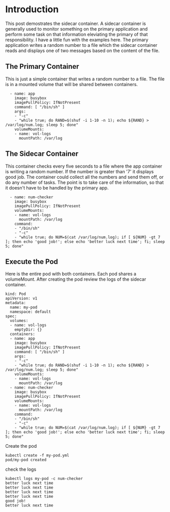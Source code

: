 # Introduction
This post demostrates the sidecar container.  A sidecar container is generally used to monitor something on the primary application and perform some task on that information eleviating the primary of that responsibility.  I have a little fun with the examples here.  The primary application writes a random number to a file which the sidecar container reads and displays one of two messages based on the content of the file.

## The Primary Container
This is just a simple container that writes a random number to a file.  The file is in a mounted volume that will be shared between containers.  

```console
  - name: app
    image: busybox
    imagePullPolicy: IfNotPresent
    command: [ "/bin/sh" ]
    args:
    - "-c"
    - "while true; do RAND=$(shuf -i 1-10 -n 1); echo ${RAND} > /var/log/num.log; sleep 5; done"
    volumeMounts:
    - name: vol-logs
      mountPath: /var/log
```

## The Sidecar Container
This container checks every five seconds to a file where the app container is writing a random number.  If the number is greater than '7' it displays good job.  The container could collect all the numbers and send them off, or do any number of tasks.  The point is to take care of the information, so that it doesn't have to be handled by the primary app.

```console
  - name: num-checker
    image: busybox
    imagePullPolicy: IfNotPresent
    volumeMounts:
    - name: vol-logs
      mountPath: /var/log
    command:
    - "/bin/sh"
    - "-c"
    - "while true; do NUM=$(cat /var/log/num.log); if [ ${NUM} -gt 7 ]; then echo 'good job!'; else echo 'better luck next time'; fi; sleep 5; done"

```

## Execute the Pod
Here is the entire pod with both containers.  Each pod shares a volumeMount.  After creating the pod review the logs of the sidecar container.

```console
kind: Pod
apiVersion: v1
metadata:
  name: my-pod
  namespace: default
spec:
  volumes:
  - name: vol-logs
    emptyDir: {}
  containers:
  - name: app
    image: busybox
    imagePullPolicy: IfNotPresent
    command: [ "/bin/sh" ]
    args:
    - "-c"
    - "while true; do RAND=$(shuf -i 1-10 -n 1); echo ${RAND} > /var/log/num.log; sleep 5; done"
    volumeMounts:
    - name: vol-logs
      mountPath: /var/log
  - name: num-checker
    image: busybox
    imagePullPolicy: IfNotPresent
    volumeMounts:
    - name: vol-logs
      mountPath: /var/log
    command:
    - "/bin/sh"
    - "-c"
    - "while true; do NUM=$(cat /var/log/num.log); if [ ${NUM} -gt 7 ]; then echo 'good job!'; else echo 'better luck next time'; fi; sleep 5; done"

```

Create the pod
```console
kubectl create -f my-pod.yml
pod/my-pod created
```

check the logs
```console
kubectl logs my-pod -c num-checker
better luck next time
better luck next time
better luck next time
better luck next time
good job!
better luck next time
```
